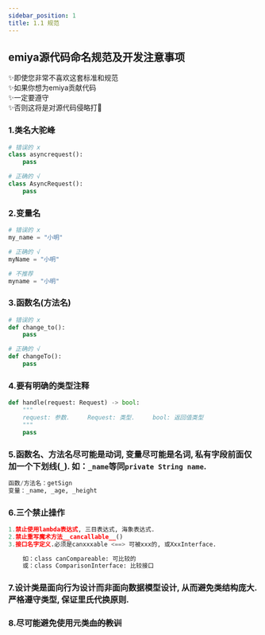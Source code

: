```yaml
---
sidebar_position: 1
title: 1.1 规范
---
```


## emiya源代码命名规范及开发注意事项

✨即使您非常不喜欢这套标准和规范<br />
✨如果你想为emiya贡献代码<br />
✨一定要遵守<br />
✨否则这将是对源代码侵略打🐔<br />

### 1.类名大驼峰

```python
# 错误的 x
class asyncrequest():
    pass 

# 正确的 √
class AsyncRequest():
    pass
```


### 2.变量名

```python
# 错误的 x
my_name = "小明"

# 正确的 √
myName = "小明" 

# 不推荐
myname = "小明"     
```

### 3.函数名(方法名)

```python
# 错误的 x
def change_to():              
    pass 

# 正确的 √
def changeTo():    
    pass
```

### 4.要有明确的类型注释

```python
def handle(request: Request) -> bool:
    """
    request: 参数.     Request: 类型.     bool: 返回值类型
    """
    pass
```

### 5.函数名、方法名尽可能是动词, 变量尽可能是名词, 私有字段前面仅加一个下划线(`_`). 如：`_name`等同`private String name`.

```python
函数/方法名：getSign
变量：_name, _age, _height
```

### 6.三个禁止操作

```python
1.禁止使用lambda表达式, 三目表达式, 海象表达式.
2.禁止重写魔术方法__cancallable__()
3.接口名字定义.必须是canxxxable <==> 可被xxx的, 或XxxInterface.

    如：class canCompareable: 可比较的
    或：class ComparisonInterface: 比较接口

```

### 7.设计类是面向行为设计而非面向数据模型设计, 从而避免类结构庞大.严格遵守类型, 保证里氏代换原则.

### 8.尽可能避免使用元类<s>血的教训</s>
